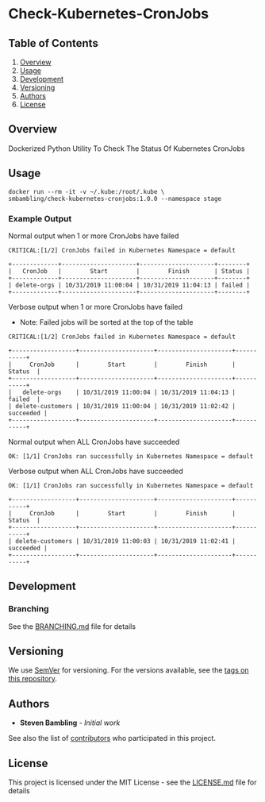 # Check-Kubernetes-CronJobs

## Table of Contents

1. [Overview](#overview)
1. [Usage](#usage)
1. [Development](#development)
1. [Versioning](#versioning)
1. [Authors](#authors)
1. [License](#license)

## Overview

Dockerized Python Utility To Check The Status Of Kubernetes CronJobs

## Usage

```
docker run --rm -it -v ~/.kube:/root/.kube \
smbambling/check-kubernetes-cronjobs:1.0.0 --namespace stage
```

### Example Output

Normal output when 1 or more CronJobs have failed

```
CRITICAL:[1/2] CronJobs failed in Kubernetes Namespace = default

+-------------+---------------------+---------------------+--------+
|   CronJob   |        Start        |        Finish       | Status |
+-------------+---------------------+---------------------+--------+
| delete-orgs | 10/31/2019 11:00:04 | 10/31/2019 11:04:13 | failed |
+-------------+---------------------+---------------------+--------+
```

Verbose output when 1 or more CronJobs have failed

 * Note: Failed jobs will be sorted at the top of the table

```
CRITICAL:[1/2] CronJobs failed in Kubernetes Namespace = default

+------------------+---------------------+---------------------+-----------+
|     CronJob      |        Start        |        Finish       |   Status  |
+------------------+---------------------+---------------------+-----------+
|   delete-orgs    | 10/31/2019 11:00:04 | 10/31/2019 11:04:13 |   failed  |
| delete-customers | 10/31/2019 11:00:04 | 10/31/2019 11:02:42 | succeeded |
+------------------+---------------------+---------------------+-----------+
```

Normal output when ALL CronJobs have succeeded

```
OK: [1/1] CronJobs ran successfully in Kubernetes Namespace = default
```

Verbose output when ALL CronJobs have succeeded

```
OK: [1/1] CronJobs ran successfully in Kubernetes Namespace = default

+------------------+---------------------+---------------------+-----------+
|     CronJob      |        Start        |        Finish       |   Status  |
+------------------+---------------------+---------------------+-----------+
| delete-customers | 10/31/2019 11:00:03 | 10/31/2019 11:02:41 | succeeded |
+------------------+---------------------+---------------------+-----------+
```

## Development

### Branching

See the [BRANCHING.md](./docs/BRANCHING.md) file for details


## Versioning

We use [SemVer](http://semver.org/) for versioning. For the versions available, see the [tags on this repository](https://github.com/smbambling/check-kubernetes-cronjobs/tags). 

## Authors

* **Steven Bambling** - *Initial work*

See also the list of [contributors](https://github.com/smbambling/check-kubernetes-cronjobs/contributors) who participated in this project.

## License

This project is licensed under the MIT License - see the [LICENSE.md](./LICENSE.md) file for details
